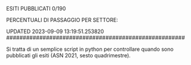 ESITI PUBBLICATI 0/190 

PERCENTUALI DI PASSAGGIO PER SETTORE:

UPDATED 2023-09-09 13:19:51.253820
###################################################### 

Si tratta di un semplice script in python per controllare quando sono pubblicati gli esiti (ASN 2021, sesto quadrimestre).

